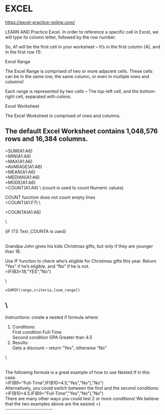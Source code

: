 # EXCEL


https://excel-practice-online.com/


LEARN AND Practice Excel. 
In order to reference a specific cell in Excel, we will type its column letter, followed by the row number. 

So, A1 will be the first cell in your worksheet – It’s in the first column (A), and in the first row (1):



Excel Range

The Excel Range is comprised of two or more adjacent cells. These cells can be in the same row, the same column, or even in multiple rows and columns! 

Each range is represented by two cells – The top-left cell, and the bottom-right cell, separated with colons. 

Excel Worksheet

The Excel Worksheet is comprised of rows and columns. 

The default Excel Worksheet contains 1,048,576 rows and 16,384 columns. 
---------------------------------------------------------------------------------------



=SUM(A1:A6)
\
=MIN(A1:A6)
\
=MAX(A1:A6)
\
=AVARAGE(A1:A6)
\
=MEAN(A1:A6)
\
=MEDIAN(A1:A6)
\
=MODE(A1:A6)
\
=COUNT(A1:A6)
\ 
(count is used to count Numeric values)

COUNT function does not count empty lines
\
=COUNT(A1:F7)
\

=COUNTA(A1:A6)

\ 

(iF ITS Text ,COUNTA is used)

\
Grandpa John gives his kids Christmas gifts, but only if they are younger than 18.

Use IF function to check who’s eligible for Christmas gifts this year. Return “Yes” if he’s eligible, and “No” if he is not.
\
=IF(B3<18,"YES","No")

\

    =SUMIF(range,criteria,[sum_range])

\
--------------------------------------------
Instructions: create a nested if formula where:							
1. Conditions:							
First condition Full-Time							
Second condition GPA Greater than 4.5							
2. Results:							
Gets a discount – return “Yes", otherwise “No"	

\





\
The following formula is a great example of how to use Nested If in this case. 							
=IF(B9="Full-Time",IF(B10>4.5,"Yes","No"),"No")							
Alternatively, you could switch between the first and the second conditions:							
=IF(B10>4.5,IF(B9="Full-Time","Yes","No"),"No")							
There are many other ways you could test 2 or more conditions! We believe that the two examples above are the easiest =)							
	------------------------
